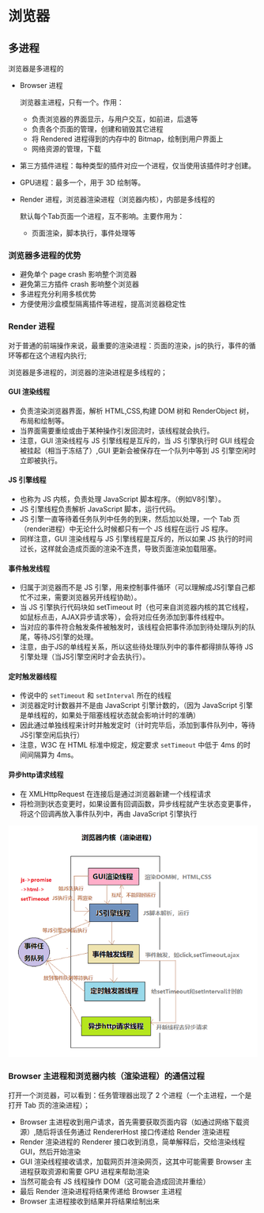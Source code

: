 # 浏览器

## 多进程

浏览器是多进程的

* Browser 进程

  浏览器主进程，只有一个。作用：

  * 负责浏览器的界面显示，与用户交互，如前进，后退等
  * 负责各个页面的管理，创建和销毁其它进程
  * 将 Rendered 进程得到的内存中的 Bitmap，绘制到用户界面上
  * 网络资源的管理，下载

* 第三方插件进程：每种类型的插件对应一个进程，仅当使用该插件时才创建。

* GPU进程：最多一个，用于 3D 绘制等。

* Render 进程，浏览器渲染进程（浏览器内核），内部是多线程的

  默认每个Tab页面一个进程，互不影响。主要作用为：

  * 页面渲染，脚本执行，事件处理等

### 浏览器多进程的优势

* 避免单个 page crash 影响整个浏览器
* 避免第三方插件 crash 影响整个浏览器
* 多进程充分利用多核优势
* 方便使用沙盒模型隔离插件等进程，提高浏览器稳定性

### Render 进程

对于普通的前端操作来说，最重要的渲染进程：页面的渲染，js的执行，事件的循环等都在这个进程内执行;

浏览器是多进程的，浏览器的渲染进程是多线程的；

#### GUI 渲染线程

* 负责渲染浏览器界面，解析 HTML,CSS,构建 DOM 树和 RenderObject 树，布局和绘制等。
* 当界面需要重绘或由于某种操作引发回流时，该线程就会执行。
* 注意，GUI 渲染线程与 JS 引擎线程是互斥的，当 JS 引擎执行时 GUI 线程会被挂起（相当于冻结了）,GUI 更新会被保存在一个队列中等到 JS 引擎空闲时立即被执行。

#### JS 引擎线程

* 也称为 JS 内核，负责处理 JavaScript 脚本程序。（例如V8引擎）。
* JS 引擎线程负责解析 JavaScript 脚本，运行代码。
* JS 引擎一直等待着任务队列中任务的到来，然后加以处理，一个 Tab 页（render进程）中无论什么时候都只有一个 JS 线程在运行 JS 程序。
* 同样注意，GUI 渲染线程与 JS 引擎线程是互斥的，所以如果 JS 执行的时间过长，这样就会造成页面的渲染不连贯，导致页面渲染加载阻塞。

#### 事件触发线程

* 归属于浏览器而不是 JS 引擎，用来控制事件循环（可以理解成JS引擎自己都忙不过来，需要浏览器另开线程协助）。
* 当 JS 引擎执行代码块如 setTimeout 时（也可来自浏览器内核的其它线程，如鼠标点击，AJAX异步请求等），会将对应任务添加到事件线程中。
* 当对应的事件符合触发条件被触发时，该线程会把事件添加到待处理队列的队尾，等待JS引擎的处理。
* 注意，由于JS的单线程关系，所以这些待处理队列中的事件都得排队等待 JS 引擎处理（当JS引擎空闲时才会去执行）。

#### 定时触发器线程

* 传说中的 `setTimeout` 和 `setInterval` 所在的线程
* 浏览器定时计数器并不是由 JavaScript 引擎计数的，（因为 JavaScript 引擎是单线程的，如果处于阻塞线程状态就会影响计时的准确）
* 因此通过单独线程来计时并触发定时（计时完毕后，添加到事件队列中，等待JS引擎空闲后执行）
* 注意，W3C 在 HTML 标准中规定，规定要求 `setTimeout` 中低于 4ms 的时间间隔算为 4ms。

#### 异步http请求线程

* 在 XMLHttpRequest 在连接后是通过浏览器新建一个线程请求
* 将检测到状态变更时，如果设置有回调函数，异步线程就产生状态变更事件，将这个回调再放入事件队列中，再由 JavaScript 引擎执行

![](/assets/浏览器渲染进程.png)

### Browser 主进程和浏览器内核（渲染进程）的通信过程

打开一个浏览器，可以看到：任务管理器出现了 2 个进程（一个主进程，一个是打开 Tab 页的渲染进程）；

* Browser 主进程收到用户请求，首先需要获取页面内容（如通过网络下载资源）,随后将该任务通过 RendererHost 接口传递给 Render 渲染进程
* Render 渲染进程的 Renderer 接口收到消息，简单解释后，交给渲染线程 GUI，然后开始渲染
* GUI 渲染线程接收请求，加载网页并渲染网页，这其中可能需要 Browser 主进程获取资源和需要 GPU 进程来帮助渲染
* 当然可能会有 JS 线程操作 DOM（这可能会造成回流并重绘）
* 最后 Render 渲染进程将结果传递给 Browser 主进程
* Browser 主进程接收到结果并将结果绘制出来

